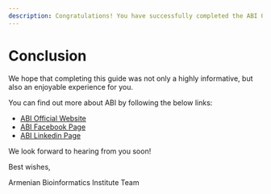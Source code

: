 ```yaml
---
description: Congratulations! You have successfully completed the ABI OMICSS 2021 Guide.
---
```


# Conclusion

We hope that completing this guide was not only a highly informative, but also an enjoyable experience for you.

You can find out more about ABI by following the below links:

* [ABI Official Website](https://abi.am/)
* [ABI Facebook Page](https://www.facebook.com/abi.arm.bio)
* [ABI Linkedin Page](https://www.linkedin.com/company/abi-am/?viewAsMember=true)

We look forward to hearing from you soon!

Best wishes,&#x20;

Armenian Bioinformatics Institute Team



